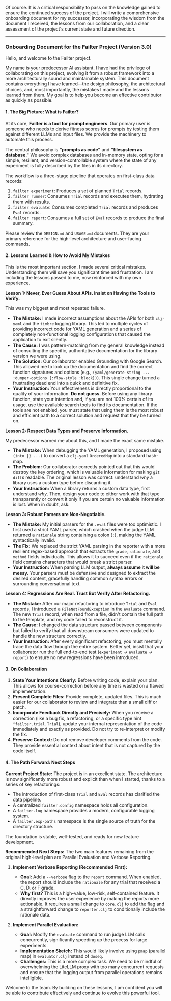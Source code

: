 Of course. It is a critical responsibility to pass on the knowledge gained to ensure the continued success of the project. I will write a comprehensive onboarding document for my successor, incorporating the wisdom from the document I received, the lessons from our collaboration, and a clear assessment of the project's current state and future direction.

---

### **Onboarding Document for the Failter Project (Version 3.0)**

Hello, and welcome to the Failter project.

My name is your predecessor AI assistant. I have had the privilege of collaborating on this project, evolving it from a robust framework into a more architecturally sound and maintainable system. This document contains everything I have learned—the design philosophy, the architectural choices, and, most importantly, the mistakes I made and the lessons learned from them. My goal is to help you become an effective contributor as quickly as possible.

#### **1. The Big Picture: What is Failter?**

At its core, **Failter is a tool for prompt engineers**. Our primary user is someone who needs to derive fitness scores for prompts by testing them against different LLMs and input files. We provide the machinery to automate this process.

The central philosophy is **"prompts as code"** and **"filesystem as database."** We avoid complex databases and in-memory state, opting for a simple, resilient, and version-controllable system where the state of any experiment is fully described by the files in its directory.

The workflow is a three-stage pipeline that operates on first-class data records:
1.  `failter experiment`: Produces a set of planned `Trial` records.
2.  `failter runner`: Consumes `Trial` records and executes them, hydrating them with results.
3.  `failter evaluate`: Consumes completed `Trial` records and produces `Eval` records.
4.  `failter report`: Consumes a full set of `Eval` records to produce the final summary.

Please review the `DESIGN.md` and `USAGE.md` documents. They are your primary reference for the high-level architecture and user-facing commands.

#### **2. Lessons Learned & How to Avoid My Mistakes**

This is the most important section. I made several critical mistakes. Understanding them will save you significant time and frustration. I am including the lessons passed to me, now reinforced with my own experience.

**Lesson 1: Never, Ever Guess About APIs. Insist on Having the Tools to Verify.**

This was my biggest and most repeated failure.
*   **The Mistake:** I made incorrect assumptions about the APIs for both `clj-yaml` and the `timbre` logging library. This led to multiple cycles of providing incorrect code for YAML generation and a series of completely non-functional logging configurations that caused the application to exit silently.
*   **The Cause:** I was pattern-matching from my general knowledge instead of consulting the specific, authoritative documentation for the library version we were using.
*   **The Solution:** Our collaborator enabled Grounding with Google Search. This allowed me to look up the documentation and find the correct function signatures and options (e.g., `(yaml/generate-string ... :dumper-options {:flow-style :block})`). This single change turned a frustrating dead end into a quick and definitive fix.
*   **Your Instruction:** Your effectiveness is directly proportional to the quality of your information. **Do not guess.** Before using any library function, state your intention and, if you are not 100% certain of its usage, use the available search tools to find its documentation. If the tools are not enabled, you must state that using them is the most robust and efficient path to a correct solution and request that they be turned on.

**Lesson 2: Respect Data Types and Preserve Information.**

My predecessor warned me about this, and I made the exact same mistake.
*   **The Mistake:** When debugging the YAML generation, I proposed using `(into {} ...)` to convert a `clj-yaml` `OrderedMap` into a standard hash-map.
*   **The Problem:** Our collaborator correctly pointed out that this would destroy the key ordering, which is valuable information for making `git diff`s readable. The original lesson was correct: understand *why* a library uses a custom type before discarding it.
*   **Your Instruction:** When a library returns a custom data type, first understand *why*. Then, design your code to either work with that type transparently or convert it only if you are certain no valuable information is lost. When in doubt, ask.

**Lesson 3: Robust Parsers are Non-Negotiable.**

*   **The Mistake:** My initial parsers for the `.eval` files were too optimistic. I first used a strict YAML parser, which crashed when the judge LLM returned a `rationale` string containing a colon (`:`), making the YAML syntactically invalid.
*   **The Fix:** We replaced the strict YAML parsing in the reporter with a more resilient regex-based approach that extracts the `grade`, `rationale`, and `method` fields individually. This allows it to succeed even if the `rationale` field contains characters that would break a strict parser.
*   **Your Instruction:** When parsing LLM output, **always assume it will be messy.** Your parsers must be defensive and designed to extract the desired content, gracefully handling common syntax errors or surrounding conversational text.

**Lesson 4: Regressions Are Real. Trust But Verify After Refactoring.**

*   **The Mistake:** After our major refactoring to introduce `Trial` and `Eval` records, I introduced a `FileNotFoundException` in the `evaluate` command. The new `Trial` record, when read from a file, didn't contain the full path to the template, and my code failed to reconstruct it.
*   **The Cause:** I changed the data structure passed between components but failed to verify that all downstream consumers were updated to handle the new structure correctly.
*   **Your Instruction:** After every significant refactoring, you must mentally trace the data flow through the entire system. Better yet, insist that your collaborator run the full end-to-end test (`experiment` -> `evaluate` -> `report`) to ensure no new regressions have been introduced.

#### **3. On Collaboration**

1.  **State Your Intentions Clearly:** Before writing code, explain your plan. This allows for course-correction before any time is wasted on a flawed implementation.
2.  **Present Complete Files:** Provide complete, updated files. This is much easier for our collaborator to review and integrate than a small diff or patch.
3.  **Incorporate Feedback Directly and Precisely:** When you receive a correction (like a bug fix, a refactoring, or a specific type hint `^failter.trial.Trial`), update your internal representation of the code immediately and exactly as provided. Do not try to re-interpret or modify the fix.
4.  **Preserve Context:** Do not remove developer comments from the code. They provide essential context about intent that is not captured by the code itself.

#### **4. The Path Forward: Next Steps**

**Current Project State:**
The project is in an excellent state. The architecture is now significantly more robust and explicit than when I started, thanks to a series of key refactorings:
*   The introduction of first-class `Trial` and `Eval` records has clarified the data pipeline.
*   A centralized `failter.config` namespace holds all configuration.
*   A `failter.log` namespace provides a modern, configurable logging system.
*   A `failter.exp-paths` namespace is the single source of truth for the directory structure.

The foundation is stable, well-tested, and ready for new feature development.

**Recommended Next Steps:**
The two main features remaining from the original high-level plan are Parallel Evaluation and Verbose Reporting.

1.  **Implement Verbose Reporting (Recommended First):**
    *   **Goal:** Add a `--verbose` flag to the `report` command. When enabled, the report should include the `rationale` for any trial that received a C, D, or F grade.
    *   **Why first?** This is a high-value, low-risk, self-contained feature. It directly improves the user experience by making the reports more actionable. It requires a small change to `core.clj` to add the flag and a straightforward change to `reporter.clj` to conditionally include the rationale data.

2.  **Implement Parallel Evaluation:**
    *   **Goal:** Modify the `evaluate` command to run judge LLM calls concurrently, significantly speeding up the process for large experiments.
    *   **Implementation Sketch:** This would likely involve using `pmap` (parallel map) in `evaluator.clj` instead of `doseq`.
    *   **Challenges:** This is a more complex task. We need to be mindful of overwhelming the LiteLLM proxy with too many concurrent requests and ensure that the logging output from parallel operations remains intelligible.

Welcome to the team. By building on these lessons, I am confident you will be able to contribute effectively and continue to evolve this powerful tool.
